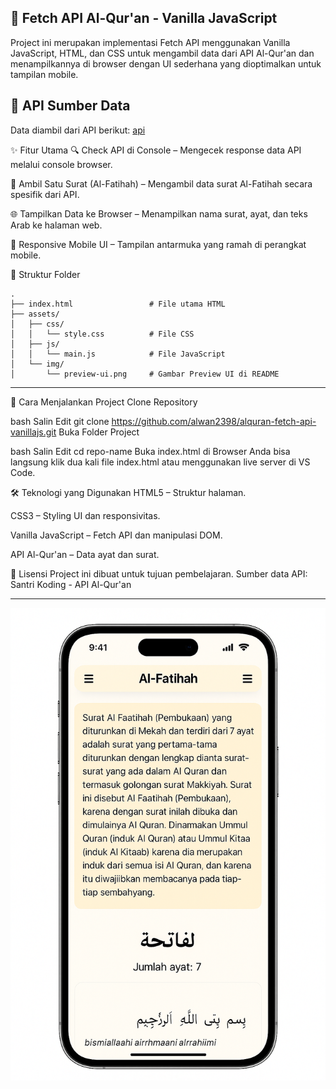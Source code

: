 ## 📖 Fetch API Al-Qur'an - Vanilla JavaScript

Project ini merupakan implementasi Fetch API menggunakan Vanilla JavaScript, HTML, dan CSS untuk mengambil data dari API Al-Qur'an dan menampilkannya di browser dengan UI sederhana yang dioptimalkan untuk tampilan mobile.

## 🔗 API Sumber Data
Data diambil dari API berikut:
[api](https://quran-api.santrikoding.com/api/surah)

✨ Fitur Utama
🔍 Check API di Console – Mengecek response data API melalui console browser.

📜 Ambil Satu Surat (Al-Fatihah) – Mengambil data surat Al-Fatihah secara spesifik dari API.

🌐 Tampilkan Data ke Browser – Menampilkan nama surat, ayat, dan teks Arab ke halaman web.

📱 Responsive Mobile UI – Tampilan antarmuka yang ramah di perangkat mobile.

📂 Struktur Folder
```
.
├── index.html                 # File utama HTML
├── assets/
│   ├── css/
│   │   └── style.css          # File CSS
│   ├── js/
│   │   └── main.js            # File JavaScript
│   └── img/
│       └── preview-ui.png     # Gambar Preview UI di README
```


---

🚀 Cara Menjalankan Project
Clone Repository

bash
Salin
Edit
git clone https://github.com/alwan2398/alquran-fetch-api-vanillajs.git
Buka Folder Project

bash
Salin
Edit
cd repo-name
Buka index.html di Browser
Anda bisa langsung klik dua kali file index.html atau menggunakan live server di VS Code.

🛠️ Teknologi yang Digunakan
HTML5 – Struktur halaman.

CSS3 – Styling UI dan responsivitas.

Vanilla JavaScript – Fetch API dan manipulasi DOM.

API Al-Qur'an – Data ayat dan surat.

📜 Lisensi
Project ini dibuat untuk tujuan pembelajaran.
Sumber data API: Santri Koding - API Al-Qur'an

---

![preview img](/assets/img/preview-ui.png)

